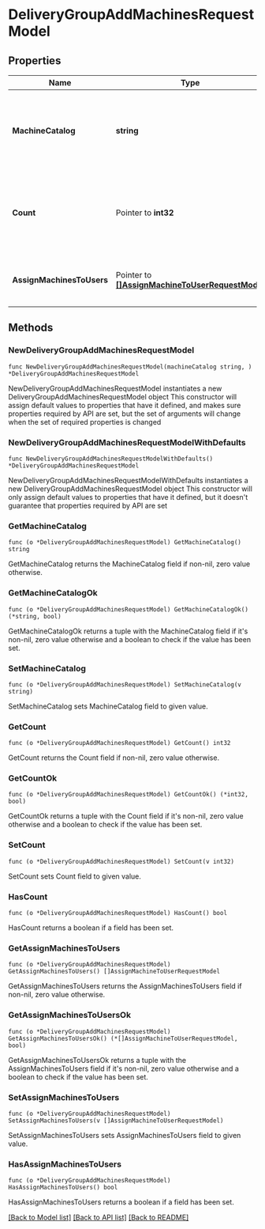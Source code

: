 # DeliveryGroupAddMachinesRequestModel

## Properties

Name | Type | Description | Notes
------------ | ------------- | ------------- | -------------
**MachineCatalog** | **string** | The machine catalog from which to add machines. May be an Id or name. | 
**Count** | Pointer to **int32** | The number of machines to assign from the machine catalog to the delivery group. | [optional] 
**AssignMachinesToUsers** | Pointer to [**[]AssignMachineToUserRequestModel**](AssignMachineToUserRequestModel.md) | List of specific machine assignments to users. | [optional] 

## Methods

### NewDeliveryGroupAddMachinesRequestModel

`func NewDeliveryGroupAddMachinesRequestModel(machineCatalog string, ) *DeliveryGroupAddMachinesRequestModel`

NewDeliveryGroupAddMachinesRequestModel instantiates a new DeliveryGroupAddMachinesRequestModel object
This constructor will assign default values to properties that have it defined,
and makes sure properties required by API are set, but the set of arguments
will change when the set of required properties is changed

### NewDeliveryGroupAddMachinesRequestModelWithDefaults

`func NewDeliveryGroupAddMachinesRequestModelWithDefaults() *DeliveryGroupAddMachinesRequestModel`

NewDeliveryGroupAddMachinesRequestModelWithDefaults instantiates a new DeliveryGroupAddMachinesRequestModel object
This constructor will only assign default values to properties that have it defined,
but it doesn't guarantee that properties required by API are set

### GetMachineCatalog

`func (o *DeliveryGroupAddMachinesRequestModel) GetMachineCatalog() string`

GetMachineCatalog returns the MachineCatalog field if non-nil, zero value otherwise.

### GetMachineCatalogOk

`func (o *DeliveryGroupAddMachinesRequestModel) GetMachineCatalogOk() (*string, bool)`

GetMachineCatalogOk returns a tuple with the MachineCatalog field if it's non-nil, zero value otherwise
and a boolean to check if the value has been set.

### SetMachineCatalog

`func (o *DeliveryGroupAddMachinesRequestModel) SetMachineCatalog(v string)`

SetMachineCatalog sets MachineCatalog field to given value.


### GetCount

`func (o *DeliveryGroupAddMachinesRequestModel) GetCount() int32`

GetCount returns the Count field if non-nil, zero value otherwise.

### GetCountOk

`func (o *DeliveryGroupAddMachinesRequestModel) GetCountOk() (*int32, bool)`

GetCountOk returns a tuple with the Count field if it's non-nil, zero value otherwise
and a boolean to check if the value has been set.

### SetCount

`func (o *DeliveryGroupAddMachinesRequestModel) SetCount(v int32)`

SetCount sets Count field to given value.

### HasCount

`func (o *DeliveryGroupAddMachinesRequestModel) HasCount() bool`

HasCount returns a boolean if a field has been set.

### GetAssignMachinesToUsers

`func (o *DeliveryGroupAddMachinesRequestModel) GetAssignMachinesToUsers() []AssignMachineToUserRequestModel`

GetAssignMachinesToUsers returns the AssignMachinesToUsers field if non-nil, zero value otherwise.

### GetAssignMachinesToUsersOk

`func (o *DeliveryGroupAddMachinesRequestModel) GetAssignMachinesToUsersOk() (*[]AssignMachineToUserRequestModel, bool)`

GetAssignMachinesToUsersOk returns a tuple with the AssignMachinesToUsers field if it's non-nil, zero value otherwise
and a boolean to check if the value has been set.

### SetAssignMachinesToUsers

`func (o *DeliveryGroupAddMachinesRequestModel) SetAssignMachinesToUsers(v []AssignMachineToUserRequestModel)`

SetAssignMachinesToUsers sets AssignMachinesToUsers field to given value.

### HasAssignMachinesToUsers

`func (o *DeliveryGroupAddMachinesRequestModel) HasAssignMachinesToUsers() bool`

HasAssignMachinesToUsers returns a boolean if a field has been set.


[[Back to Model list]](../README.md#documentation-for-models) [[Back to API list]](../README.md#documentation-for-api-endpoints) [[Back to README]](../README.md)


